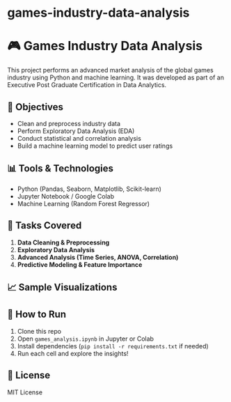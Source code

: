 # games-industry-data-analysis

# 🎮 Games Industry Data Analysis

This project performs an advanced market analysis of the global games industry using Python and machine learning. It was developed as part of an Executive Post Graduate Certification in Data Analytics.

## 📌 Objectives
- Clean and preprocess industry data
- Perform Exploratory Data Analysis (EDA)
- Conduct statistical and correlation analysis
- Build a machine learning model to predict user ratings

## 📊 Tools & Technologies
- Python (Pandas, Seaborn, Matplotlib, Scikit-learn)
- Jupyter Notebook / Google Colab
- Machine Learning (Random Forest Regressor)

## 📂 Tasks Covered
1. **Data Cleaning & Preprocessing**
2. **Exploratory Data Analysis**
3. **Advanced Analysis (Time Series, ANOVA, Correlation)**
4. **Predictive Modeling & Feature Importance**

## 📈 Sample Visualizations


## 🚀 How to Run
1. Clone this repo
2. Open `games_analysis.ipynb` in Jupyter or Colab
3. Install dependencies (`pip install -r requirements.txt` if needed)
4. Run each cell and explore the insights!

## 📜 License
MIT License

